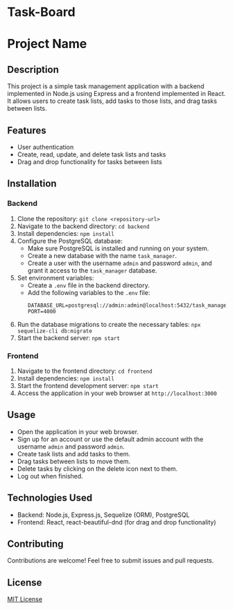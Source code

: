 # Task-Board


# Project Name

## Description
This project is a simple task management application with a backend implemented in Node.js using Express and a frontend implemented in React. It allows users to create task lists, add tasks to those lists, and drag tasks between lists.

## Features
- User authentication
- Create, read, update, and delete task lists and tasks
- Drag and drop functionality for tasks between lists

## Installation

### Backend
1. Clone the repository: `git clone <repository-url>`
2. Navigate to the backend directory: `cd backend`
3. Install dependencies: `npm install`
4. Configure the PostgreSQL database:
   - Make sure PostgreSQL is installed and running on your system.
   - Create a new database with the name `task_manager`.
   - Create a user with the username `admin` and password `admin`, and grant it access to the `task_manager` database.
5. Set environment variables:
   - Create a `.env` file in the backend directory.
   - Add the following variables to the `.env` file:
     ```
     DATABASE_URL=postgresql://admin:admin@localhost:5432/task_manager
     PORT=4000
     ```
6. Run the database migrations to create the necessary tables: `npx sequelize-cli db:migrate`
7. Start the backend server: `npm start`

### Frontend
1. Navigate to the frontend directory: `cd frontend`
2. Install dependencies: `npm install`
3. Start the frontend development server: `npm start`
4. Access the application in your web browser at `http://localhost:3000`

## Usage
- Open the application in your web browser.
- Sign up for an account or use the default admin account with the username `admin` and password `admin`.
- Create task lists and add tasks to them.
- Drag tasks between lists to move them.
- Delete tasks by clicking on the delete icon next to them.
- Log out when finished.

## Technologies Used
- Backend: Node.js, Express.js, Sequelize (ORM), PostgreSQL
- Frontend: React, react-beautiful-dnd (for drag and drop functionality)

## Contributing
Contributions are welcome! Feel free to submit issues and pull requests.

## License
[MIT License](LICENSE)
